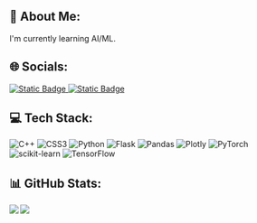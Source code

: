 ## 💫 About Me:
I'm currently learning AI/ML.


## 🌐 Socials:
<a href="https://www.linkedin.com/in/brijesh-mishra-9754b522b/" target="blank"><img alt="Static Badge" src="https://img.shields.io/badge/LinkedIn-0077B5?style=for-the-badge&logo=linkedin&logoColor=white">
</a>
<a href="https://www.instagram.com/brijesh_mishra391/" target="blank"><img alt="Static Badge" src="https://img.shields.io/badge/Instagram-E4405F?style=for-the-badge&logo=instagram&logoColor=white"></a>

## 💻 Tech Stack:
![C++](https://img.shields.io/badge/c++-%2300599C.svg?style=for-the-badge&logo=c%2B%2B&logoColor=white) ![CSS3](https://img.shields.io/badge/css3-%231572B6.svg?style=for-the-badge&logo=css3&logoColor=white) ![Python](https://img.shields.io/badge/python-3670A0?style=for-the-badge&logo=python&logoColor=ffdd54) ![Flask](https://img.shields.io/badge/flask-%23000.svg?style=for-the-badge&logo=flask&logoColor=white)  ![Pandas](https://img.shields.io/badge/pandas-%23150458.svg?style=for-the-badge&logo=pandas&logoColor=white) ![Plotly](https://img.shields.io/badge/Plotly-%233F4F75.svg?style=for-the-badge&logo=plotly&logoColor=white) ![PyTorch](https://img.shields.io/badge/PyTorch-%23EE4C2C.svg?style=for-the-badge&logo=PyTorch&logoColor=white) ![scikit-learn](https://img.shields.io/badge/scikit--learn-%23F7931E.svg?style=for-the-badge&logo=scikit-learn&logoColor=white)  ![TensorFlow](https://img.shields.io/badge/TensorFlow-%23FF6F00.svg?style=for-the-badge&logo=TensorFlow&logoColor=white)
## 📊 GitHub Stats:
<img align = "left" src="https://github-readme-streak-stats.herokuapp.com/?user=brijesh391&theme=dark&hide_border=false">
<img align = "center" src="https://github-readme-stats.vercel.app/api/top-langs/?username=brijesh391&theme=dark&hide_border=false&include_all_commits=false&count_private=false&layout=compact">
